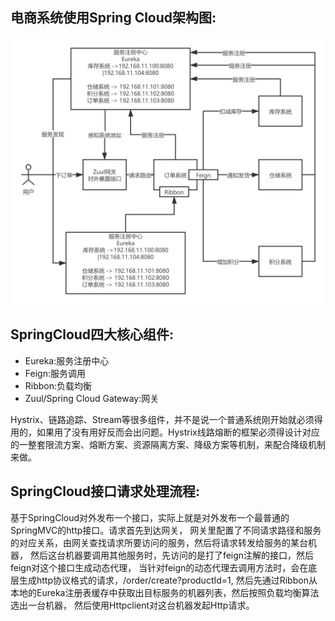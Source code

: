 ## 电商系统使用Spring Cloud架构图:
![avatar](../static/电商系统使用SpringCloud架构.png)

## SpringCloud四大核心组件:
* Eureka:服务注册中心
* Feign:服务调用
* Ribbon:负载均衡
* Zuul/Spring Cloud Gateway:网关

Hystrix、链路追踪、Stream等很多组件，并不是说一个普通系统刚开始就必须得用的，如果用了没有用好反而会出问题。Hystrix线路熔断的框架必须得设计对应的一整套限流方案、熔断方案、资源隔离方案、降级方案等机制，来配合降级机制来做。

## 

## SpringCloud接口请求处理流程:
基于SpringCloud对外发布一个接口，实际上就是对外发布一个最普通的SpringMVC的http接口。请求首先到达网关，
网关里配置了不同请求路径和服务的对应关系，由网关查找请求所要访问的服务，然后将请求转发给服务的某台机器，
然后这台机器要调用其他服务时，先访问的是打了feign注解的接口，然后feign对这个接口生成动态代理，
当针对feign的动态代理去调用方法时，会在底层生成http协议格式的请求，/order/create?productId=1,
然后先通过Ribbon从本地的Eureka注册表缓存中获取出目标服务的机器列表，然后按照负载均衡算法选出一台机器，
然后使用Httpclient对这台机器发起Http请求。